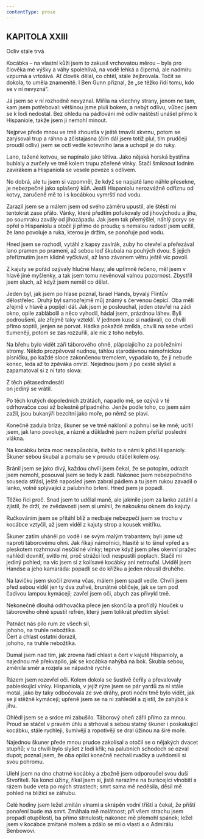 ```yaml
---
contentType: prose
---
```


## KAPITOLA XXIII  
Odliv stále trvá

Kocábka – na vlastní kůži jsem to zakusil vrchovatou měrou – byla pro člověka mé výšky a váhy spolehlivá, na vodě lehká a čiperná, ale nadmíru vzpurná a vrtošivá. Ať člověk dělal, co chtěl, stále žejbrovala. Točit se dokola, to uměla znamenitě. I Ben Gunn přiznal, že „se těžko řídí tomu, kdo se v ní nevyzná“.

Já jsem se v ní rozhodně nevyznal. Mířila na všechny strany, jenom ne tam, kam jsem potřeboval: většinou jsme pluli bokem, a nebýt odlivu, vůbec jsem se k lodi nedostal. Bez ohledu na pádlování mě odliv naštěstí unášel přímo k Hispaniole, takže jsem ji nemohl minout.

Nejprve přede mnou ve tmě zhoustla v ještě tmavší skvrnu, potom se zarýsoval trup a ráhno a zčistajasna (čím dál jsem totiž plul, tím prudčeji proudil odliv) jsem se octl vedle kotevního lana a uchopil je do ruky.

Lano, tažené kotvou, se napínalo jako tětiva. Jako nějaká horská bystřina bublaly a zurčely ve tmě kolem trupu zčeřené vlnky. Stačí šmiknout lodním zavírákem a Hispaniola se vesele poveze s odlivem.

No dobrá, ale tu jsem si vzpomněl, že když se napjaté lano náhle přesekne, je nebezpečné jako splašený kůň. Jestli Hispaniolu nerozvážně odříznu od kotvy, zaručeně mě to i s kocábkou vymrští nad vodu.

Zarazil jsem se a málem jsem od svého záměru upustil, ale štěstí mi tentokrát zase přálo. Vánky, které předtím pofukovaly od jihovýchodu a jihu, po soumraku zavály od jihozápadu. Jak jsem tak přemýšlel, náhlý poryv se opřel o Hispaniolu a otočil ji přímo do proudu; s nemalou radostí jsem ucítil, že lano povoluje a ruka, kterou je držím, se ponořuje pod vodu.

Hned jsem se rozhodl, vytáhl z kapsy zavírák, zuby ho otevřel a přeřezával lano pramen po prameni, až sebou loď škubala na pouhých dvou. S jejich přeříznutím jsem klidně vyčkával, až lano závanem větru ještě víc povolí.

Z kajuty se pořád ozývaly hlučné hlasy; ale upřímně řečeno, měl jsem v hlavě jiné myšlenky, a tak jsem tomu nevěnoval valnou pozornost. Zbystřil jsem sluch, až když jsem neměl co dělat.

Jeden byl, jak jsem po hlase poznal, Israel Hands, bývalý Flintův dělostřelec. Druhý byl samozřejmě můj známý s červenou čepicí. Oba měli zřejmě v hlavě a popíjeli dál. Jak jsem je poslouchal, jeden otevřel na zádi okno, opile zablábolil a něco vyhodil, hádal jsem, prázdnou láhev. Byli podroušeni, ale zřejmě taky vzteklí. V jednom kuse si nadávali, co chvíli přímo soptili, jenjen se porvat. Hádka pokaždé zmlkla, chvíli na sebe vrčeli tlumeněji, potom se zas rozzuřili, ale nic z toho nebylo.

Na břehu bylo vidět záři táborového ohně, plápolajícího za pobřežními stromy. Někdo prozpěvoval nudnou, táhlou starodávnou námořnickou písničku, po každé sloce zakončenou tremolem, vypadalo to, že jí nebude konec, leda až to zpěváka omrzí. Nejednou jsem ji po cestě slyšel a zapamatoval si z ní tato slova:

Z těch pětasedmdesáti  
on jediný se vrátil.

Po těch krutých dopoledních ztrátách, napadlo mě, se ozývá v té odrhovačce cosi až bolestně případného. Jenže podle toho, co jsem sám zažil, jsou bukanýři bezcitní jako moře, po němž se plaví.

Konečně zadula bríza, škuner se ve tmě naklonil a pohnul se ke mně; ucítil jsem, jak lano povoluje, a rázně a důkladně jsem nožem přeřízl poslední vlákna.

Na kocábku bríza moc nezapůsobila, švihlo to s námi k přídi Hispanioly. Škuner sebou škubal a pomalu se v proudu otáčel kolem osy.

Bránil jsem se jako divý, každou chvíli jsem čekal, že se potopím, odrazit jsem nemohl, posouval jsem se tedy k zádi. Nakonec jsem nebezpečného souseda střásl, ještě naposled jsem zabral pádlem a tu jsem rukou zavadil o lanko, volně splývající z palubního brlení. Hned jsem je popadl.

Těžko říci proč. Snad jsem to udělal maně, ale jakmile jsem za lanko zatáhl a zjistil, že drží, ze zvědavosti jsem si umínil, že nakouknu oknem do kajuty.

Ručkováním jsem se přitáhl blíž a nedbaje nebezpečí jsem se trochu v kocábce vztyčil, až jsem viděl z kajuty strop a kousek vnitřku.

Škuner zatím uháněl po vodě i se svým malým trabantem; byli jsme už naproti táborovému ohni. Jak říkají námořníci, hlasitě si to šinul vpřed a s pleskotem rozhrnoval nesčíslné vlnky; teprve když jsem přes okenní pražec nahlédl dovnitř, svitlo mi, proč strážci lodi nespustili poplach. Stačil mi jediný pohled; na víc jsem si z kolísavé kocábky ani netroufal. Uviděl jsem Handse a jeho kamaráda: popadli se do křížku a jeden rdousil druhého.

Na lavičku jsem skočil zrovna včas, málem jsem spadl vedle. Chvíli jsem před sebou viděl jen ty dva zuřivé, brunátné obličeje, jak se tam pod čadivou lampou kymácejí; zavřel jsem oči, abych zas přivykl tmě.

Nekonečně dlouhá odrhovačka přece jen skončila a prořídlý hlouček u táborového ohně spustil refrén, který jsem tolikrát předtím slyšel:

Patnáct nás pilo rum ze všech sil,  
johoho, na truhle nebožtíka.  
Čert a chlast ostatní dorazil,  
johoho, na truhle nebožtíka.

Dumal jsem nad tím, jak zrovna řádí chlast a čert v kajutě Hispanioly, a najednou mě překvapilo, jak se kocábka nahýbá na bok. Škubla sebou, změnila směr a rozjela se nápadně rychle.

Rázem jsem rozevřel oči. Kolem dokola se šustivě čeřily a převalovaly pableskující vlnky. Hispaniola, v jejíž rýze jsem se pár yardů za ní stále motal, jako by taky odbočovala ze své dráhy, proti noční tmě bylo vidět, jak se jí stěžně kymácejí; upřeně jsem se na ni zahleděl a zjistil, že zahýbá k jihu.

Ohlédl jsem se a srdce mi zabušilo. Táborový oheň zářil přímo za mnou. Proud se stáčel v pravém úhlu a strhoval s sebou statný škuner i poskakující kocábku, stále rychleji, šumivěji a ropotivěji se dral úžinou na širé moře.

Najednou škuner přede mnou prudce zakolísal a otočil se o nějakých dvacet stupňů; v tu chvíli bylo slyšet z lodi křik; na palubních schodech se ozval dupot; poznal jsem, že oba opilci konečně nechali rvačky a uvědomili si svou pohromu.

Ulehl jsem na dno chatrné kocábky a zbožně jsem odporoučel svou duši Stvořiteli. Na konci úžiny, říkal jsem si, jistě narazíme na burácející vlnobití a rázem bude veta po mých strastech; smrt sama mě neděsila, děsil mě pohled na blížící se záhubu.

Celé hodiny jsem ležel zmítán vlnami a skrápěn vodní tříští a čekal, že příští ponoření bude má smrt. Zmáhala mě malátnost; při všem strachu jsem propadl otupělosti, ba přímo strnulosti; nakonec mě přemohl spánek; ležel jsem v kocábce zmítané mořem a zdálo se mi o vlasti a o Admirálu Benbowovi.

